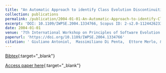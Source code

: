 ```yaml
---
title: "An Automatic Approach to identify Class Evolution Discontinuities"
collection: publications
permalink: /publication/2004-01-01-An-Automatic-Approach-to-identify-Class-Evolution-Discontinuities
excerpt: 'DOI: 10.1109/IWPSE.2004.1334766, Scopus ID: 2-s2.0-11244262339, Cited by: 51'
date: 2004-01-01
venue: '7th International Workshop on Principles of Software Evolution (IWPSE 2004), 6-7 September 2004, Kyoto, Japan'
paperurl: 'https://doi.org/10.1109/IWPSE.2004.1334766'
citation: ' Giuliano Antoniol,  Massimiliano Di Penta,  Ettore Merlo, &quot;An Automatic Approach to identify Class Evolution Discontinuities.&quot; 7th International Workshop on Principles of Software Evolution (IWPSE 2004), 6-7 September 2004, Kyoto, Japan, 2004.'
---
```

[Bibtex](https://dblp.org/rec/bib/conf/iwpse/AntoniolPM04){:target="_blank"}

[Access paper here](https://doi.org/10.1109/IWPSE.2004.1334766){:target="_blank"}
